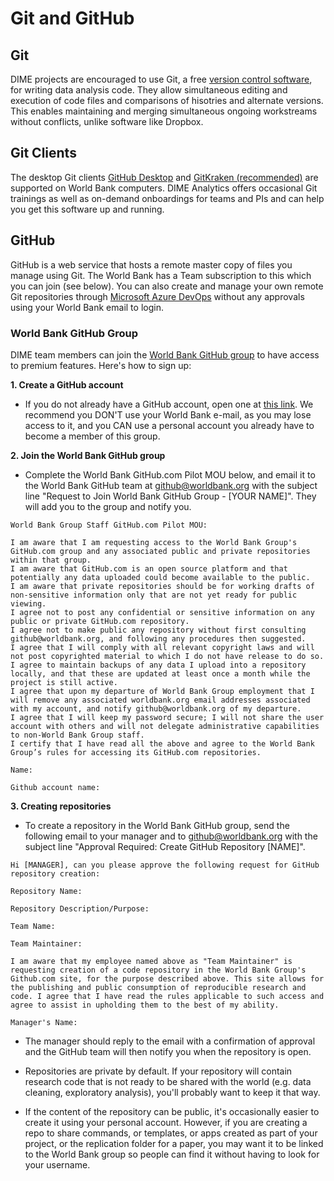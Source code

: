 # Git and GitHub

## Git

DIME projects are encouraged to use Git, a free [version control software](http://journals.plos.org/ploscompbiol/article?id=10.1371/journal.pcbi.1004668), for writing data analysis code. They allow simultaneous editing and execution of code files and comparisons of hisotries and alternate versions. This enables maintaining and merging simultaneous ongoing workstreams without conflicts, unlike software like Dropbox.

## Git Clients

The desktop Git clients [GitHub Desktop](https://desktop.github.com) and [GitKraken (recommended)](https://www.gitkraken.com) are supported on World Bank computers. DIME Analytics offers occasional Git trainings as well as on-demand onboardings for teams and PIs and can help you get this software up and running.

## GitHub

GitHub is a web service that hosts a remote master copy of files you manage using Git. The World Bank has a Team subscription to this which you can join (see below). You can also create and manage your own remote Git repositories through [Microsoft Azure DevOps](http://devops.azure.com) without any approvals using your World Bank email to login.

### World Bank GitHub Group

DIME team members can join the [World Bank GitHub group](https://github.com/worldbank/) to have access to premium features. Here's how to sign up:

**1. Create a GitHub account**

- If you do not already have a GitHub account, open one at [this link](https://github.com/join?source=header-home). We recommend you DON'T use your World Bank e-mail, as you may lose access to it, and you CAN use a personal account you already have to become a member of this group.

**2. Join the World Bank GitHub group**

- Complete the World Bank GitHub.com Pilot MOU below, and email it to the World Bank GitHub team at [github@worldbank.org](mailto:github@worldbank.org) with the subject line "Request to Join World Bank GitHub Group - [YOUR NAME]". They will add you to the group and notify you.

```
World Bank Group Staff GitHub.com Pilot MOU:

I am aware that I am requesting access to the World Bank Group's GitHub.com group and any associated public and private repositories within that group.
I am aware that GitHub.com is an open source platform and that potentially any data uploaded could become available to the public.
I am aware that private repositories should be for working drafts of non-sensitive information only that are not yet ready for public viewing.
I agree not to post any confidential or sensitive information on any public or private GitHub.com repository.
I agree not to make public any repository without first consulting github@worldbank.org, and following any procedures then suggested.
I agree that I will comply with all relevant copyright laws and will not post copyrighted material to which I do not have release to do so.
I agree to maintain backups of any data I upload into a repository locally, and that these are updated at least once a month while the project is still active.
I agree that upon my departure of World Bank Group employment that I will remove any associated worldbank.org email addresses associated with my account, and notify github@worldbank.org of my departure.
I agree that I will keep my password secure; I will not share the user account with others and will not delegate administrative capabilities to non-World Bank Group staff.
I certify that I have read all the above and agree to the World Bank Group’s rules for accessing its GitHub.com repositories.

Name:

Github account name:
```

**3. Creating repositories**

- To create a repository in the World Bank GitHub group, send the following email to your manager and to [github@worldbank.org](mailto:github@worldbank.org) with the subject line "Approval Required: Create GitHub Repository [NAME]".

```
Hi [MANAGER], can you please approve the following request for GitHub repository creation:

Repository Name:

Repository Description/Purpose:

Team Name:

Team Maintainer:

I am aware that my employee named above as "Team Maintainer" is requesting creation of a code repository in the World Bank Group's Github.com site, for the purpose described above. This site allows for the publishing and public consumption of reproducible research and code. I agree that I have read the rules applicable to such access and agree to assist in upholding them to the best of my ability.

Manager's Name:
```

- The manager should reply to the email with a confirmation of approval and the GitHub team will then notify you when the repository is open.

- Repositories are private by default. If your repository will contain research code that is not ready to be shared with the world (e.g. data cleaning, exploratory analysis), you'll probably want to keep it that way.

- If the content of the repository can be public, it's occasionally easier to create it using your personal account. However, if you are creating a repo to share commands, or templates, or apps created as part of your project, or the replication folder for a paper, you may want it to be linked to the World Bank group so people can find it without having to look for your username.
